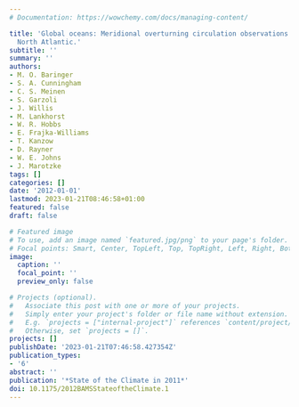 ```yaml
---
# Documentation: https://wowchemy.com/docs/managing-content/

title: 'Global oceans: Meridional overturning circulation observations in the subtropical
  North Atlantic.'
subtitle: ''
summary: ''
authors:
- M. O. Baringer
- S. A. Cunningham
- C. S. Meinen
- S. Garzoli
- J. Willis
- M. Lankhorst
- W. R. Hobbs
- E. Frajka-Williams
- T. Kanzow
- D. Rayner
- W. E. Johns
- J. Marotzke
tags: []
categories: []
date: '2012-01-01'
lastmod: 2023-01-21T08:46:58+01:00
featured: false
draft: false

# Featured image
# To use, add an image named `featured.jpg/png` to your page's folder.
# Focal points: Smart, Center, TopLeft, Top, TopRight, Left, Right, BottomLeft, Bottom, BottomRight.
image:
  caption: ''
  focal_point: ''
  preview_only: false

# Projects (optional).
#   Associate this post with one or more of your projects.
#   Simply enter your project's folder or file name without extension.
#   E.g. `projects = ["internal-project"]` references `content/project/deep-learning/index.md`.
#   Otherwise, set `projects = []`.
projects: []
publishDate: '2023-01-21T07:46:58.427354Z'
publication_types:
- '6'
abstract: ''
publication: '*State of the Climate in 2011*'
doi: 10.1175/2012BAMSStateoftheClimate.1
---
```

